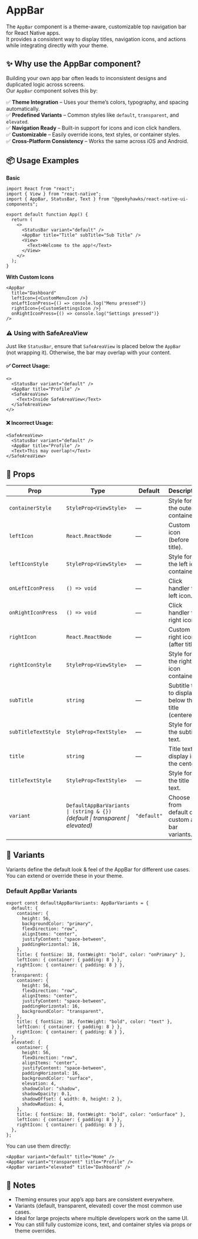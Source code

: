 # AppBar

The `AppBar` component is a theme-aware, customizable top navigation bar for React Native apps.  
It provides a consistent way to display titles, navigation icons, and actions while integrating directly with your theme.  


## ✨ Why use the AppBar component?

Building your own app bar often leads to inconsistent designs and duplicated logic across screens.  
Our `AppBar` component solves this by:

✅ **Theme Integration** – Uses your theme’s colors, typography, and spacing automatically.  
✅ **Predefined Variants** – Common styles like `default`, `transparent`, and `elevated`.  
✅ **Navigation Ready** – Built-in support for icons and icon click handlers.  
✅ **Customizable** – Easily override icons, text styles, or container styles.  
✅ **Cross-Platform Consistency** – Works the same across iOS and Android.  


## 📦 Usage Examples

**Basic**

```tsx
import React from "react";
import { View } from "react-native";
import { AppBar, StatusBar, Text } from "@geekyhawks/react-native-ui-components";

export default function App() {
  return (
    <>
      <StatusBar variant="default" />
      <AppBar title="Title" subTitle="Sub Title" />
      <View>
        <Text>Welcome to the app!</Text>
      </View>
    </>
  );
}
```

**With Custom Icons**

```tsx
<AppBar
  title="Dashboard"
  leftIcon={<CustomMenuIcon />}
  onLeftIconPress={() => console.log("Menu pressed")}
  rightIcon={<CustomSettingsIcon />}
  onRightIconPress={() => console.log("Settings pressed")}
/>
```

### ⚠️ Using with SafeAreaView

Just like `StatusBar`, ensure that `SafeAreaView` is placed below the `AppBar` (not wrapping it).
Otherwise, the bar may overlap with your content.

#### ✅ Correct Usage:

```tsx
<>
  <StatusBar variant="default" />
  <AppBar title="Profile" />
  <SafeAreaView>
    <Text>Inside SafeAreaView</Text>
  </SafeAreaView>
</>
```

#### ❌ Incorrect Usage:

```tsx
<SafeAreaView>
  <StatusBar variant="default" />
  <AppBar title="Profile" />
  <Text>This may overlap!</Text>
</SafeAreaView>
```


## 🔧 Props

| Prop                | Type                                                                 | Default     | Description                                                                 |
| ------------------- | -------------------------------------------------------------------- | ----------- | --------------------------------------------------------------------------- |
| `containerStyle`    | `StyleProp<ViewStyle>`                                               | —           | Style for the outer container.                                              |
| `leftIcon`          | `React.ReactNode`                                                    | —           | Custom left icon (before title).                                            |
| `leftIconStyle`     | `StyleProp<ViewStyle>`                                               | —           | Style for the left icon container.                                          |
| `onLeftIconPress`   | `() => void`                                                         | —           | Click handler for left icon.                                                |
| `onRightIconPress`  | `() => void`                                                         | —           | Click handler for right icon.                                               |
| `rightIcon`         | `React.ReactNode`                                                    | —           | Custom right icon (after title).                                            |
| `rightIconStyle`    | `StyleProp<ViewStyle>`                                               | —           | Style for the right icon container.                                         |
| `subTitle`          | `string`                                                             | —           | Subtitle text to display below the title (centered).                        |
| `subTitleTextStyle` | `StyleProp<TextStyle>`                                               | —           | Style for the subtitle text.                                                |
| `title`             | `string`                                                             | —           | Title text to display in the center.                                        |
| `titleTextStyle`    | `StyleProp<TextStyle>`                                               | —           | Style for the title text.                                                   |
| `variant`           | `DefaultAppBarVariants \| (string & {})` <br> *(default \| transparent \| elevated)* | `"default"` | Choose from default or custom app bar variants.                             |


## 🎨 Variants

Variants define the default look & feel of the AppBar for different use cases.
You can extend or override these in your theme.

### Default AppBar Variants

```tsx
export const defaultAppBarVariants: AppBarVariants = {
  default: {
    container: {
      height: 56,
      backgroundColor: "primary",
      flexDirection: "row",
      alignItems: "center",
      justifyContent: "space-between",
      paddingHorizontal: 16,
    },
    title: { fontSize: 18, fontWeight: "bold", color: "onPrimary" },
    leftIcon: { container: { padding: 8 } },
    rightIcon: { container: { padding: 8 } },
  },
  transparent: {
    container: {
      height: 56,
      flexDirection: "row",
      alignItems: "center",
      justifyContent: "space-between",
      paddingHorizontal: 16,
      backgroundColor: "transparent",
    },
    title: { fontSize: 18, fontWeight: "bold", color: "text" },
    leftIcon: { container: { padding: 8 } },
    rightIcon: { container: { padding: 8 } },
  },
  elevated: {
    container: {
      height: 56,
      flexDirection: "row",
      alignItems: "center",
      justifyContent: "space-between",
      paddingHorizontal: 16,
      backgroundColor: "surface",
      elevation: 4,
      shadowColor: "shadow",
      shadowOpacity: 0.1,
      shadowOffset: { width: 0, height: 2 },
      shadowRadius: 4,
    },
    title: { fontSize: 18, fontWeight: "bold", color: "onSurface" },
    leftIcon: { container: { padding: 8 } },
    rightIcon: { container: { padding: 8 } },
  },
};
```

You can use them directly:

```tsx
<AppBar variant="default" title="Home" />
<AppBar variant="transparent" title="Profile" />
<AppBar variant="elevated" title="Dashboard" />
```

## 📓 Notes

- Theming ensures your app’s app bars are consistent everywhere.
- Variants (default, transparent, elevated) cover the most common use cases.
- Ideal for large projects where multiple developers work on the same UI.
- You can still fully customize icons, text, and container styles via props or theme overrides.
